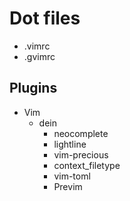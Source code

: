 # Dot files
- .vimrc
- .gvimrc

## Plugins
- Vim
    - dein
        - neocomplete
        - lightline
        - vim-precious
        - context_filetype
        - vim-toml
        - Previm

